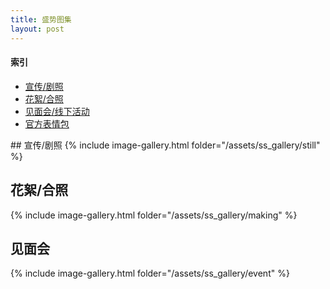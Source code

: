 ```yaml
---
title: 盛势图集
layout: post
---
```


#### 索引
* [宣传/剧照](#宣传剧照)
* [花絮/合照](#花絮合照)
* [见面会/线下活动](#见面会)
* [官方表情包](https://weibo.com/5748590698/G4UMybyde)

<div class="line"></div>
## 宣传/剧照
{% include image-gallery.html folder="/assets/ss_gallery/still" %}

## 花絮/合照
{% include image-gallery.html folder="/assets/ss_gallery/making" %}

## 见面会
{% include image-gallery.html folder="/assets/ss_gallery/event" %}
